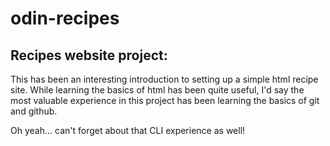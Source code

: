 # odin-recipes
<h2>Recipes website project:</h2>
<p>This has been an interesting introduction to setting up a simple html recipe site.
While learning the basics of html has been quite useful, I'd say the most valuable experience in this project
has been learning the basics of git and github.</p>
<p>Oh yeah... can't forget about that CLI experience as well!</p>

